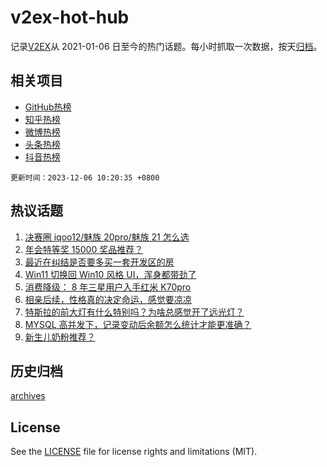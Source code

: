 # v2ex-hot-hub

 记录[V2EX](https://www.v2ex.com/)从 2021-01-06 日至今的热门话题。每小时抓取一次数据，按天[归档](archives)。
 
 ## 相关项目

- [GitHub热榜](https://github.com/it985/github-hot-hub)
- [知乎热榜](https://github.com/it985/zhihu-hot-hub)
- [微博热榜](https://github.com/it985/weibo-hot-hub)
- [头条热榜](https://github.com/it985/toutiao-hot-hub)
- [抖音热榜](https://github.com/it985/douyin-hot-hub)


 `更新时间：2023-12-06 10:20:35 +0800`

## 热议话题

1. [决赛圈 iqoo12/魅族 20pro/魅族 21 怎么选](https://www.v2ex.com/t/997747)
1. [年会特等奖 15000 奖品推荐？](https://www.v2ex.com/t/997755)
1. [最近在纠结是否要多买一套开发区的房](https://www.v2ex.com/t/997706)
1. [Win11 切换回 Win10 风格 UI，浑身都带劲了](https://www.v2ex.com/t/997686)
1. [消费降级： 8 年三星用户入手红米 K70pro](https://www.v2ex.com/t/997722)
1. [相亲后续，性格真的决定命运，感觉要凉凉](https://www.v2ex.com/t/997941)
1. [特斯拉的前大灯有什么特别吗？为啥总感觉开了远光灯？](https://www.v2ex.com/t/997685)
1. [MYSQL 高并发下，记录变动后余额怎么统计才能更准确？](https://www.v2ex.com/t/997702)
1. [新生儿奶粉推荐？](https://www.v2ex.com/t/997942)

## 历史归档

[archives](archives)

## License

See the [LICENSE](LICENSE) file for license rights and limitations (MIT).
